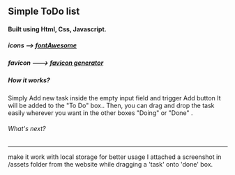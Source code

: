 ## Simple ToDo list
#### Built using Html, Css, Javascript.
##### icons --> [fontAwesome](https://fontawesome.com/icons)
##### favicon ---> [favicon generator](https://favicon.io/favicon-generator/)
##### How it works?
Simply Add new task inside the empty input field and trigger Add button
It will be added to the "To Do" box..
Then, you can drag and drop the task easily wherever you want in the other boxes "Doing" or "Done" .
###### What's next?
---
make it work with local storage for better usage
I attached a screenshot in /assets folder from the website while dragging a 'task' onto 'done' box.
